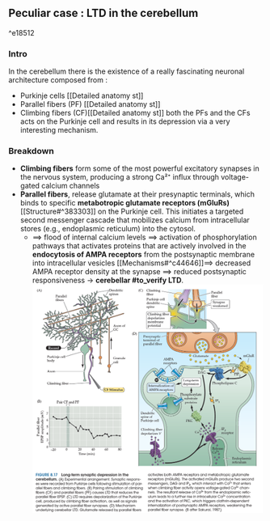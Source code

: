 ## Peculiar case : LTD in the cerebellum 

^e18512
### Intro
In the cerebellum there is the existence of a really fascinating neuronal architecture composed from : 
* Purkinje cells [[Detailed anatomy st]]
* Parallel fibers (PF) [[Detailed anatomy st]]
* Climbing fibers (CF)[[Detailed anatomy st]]
both the PFs and the CFs acts on the Purkinje cell and results in its depression via a very interesting mechanism.

### Breakdown 
* **Climbing fibers** form some of the most powerful excitatory synapses in the nervous system, producing a strong Ca²⁺ influx through voltage-gated calcium channels 
* **Parallel fibers**,  release glutamate at their presynaptic terminals, which binds to specific **metabotropic glutamate receptors (mGluRs)**[[Structure#^383303]] on the Purkinje cell. This initiates a targeted second messenger cascade that mobilizes calcium from intracellular stores (e.g., endoplasmic reticulum) into the cytosol.
	* ==> flood of internal calcium levels ==> activation of phosphorylation pathways that activates proteins that are actively involved in the **endocytosis of AMPA receptors** from the postsynaptic membrane into intracellular vesicles [[Mechanisms#^c44646]]==> decreased AMPA receptor density at the synapse ==> reduced postsynaptic responsiveness → **cerebellar #to_verify  LTD**. 
	![Pasted image 20250813165838.png](./images/Pasted%20image%2020250813165838.png)